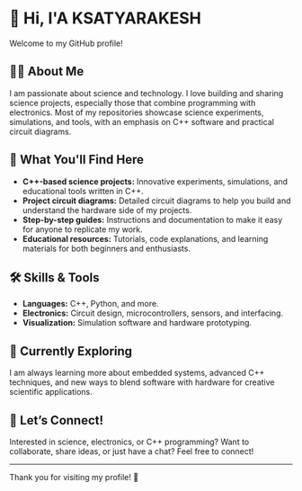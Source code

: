 # 👋 Hi, I'A KSATYARAKESH

Welcome to my GitHub profile!

## 🧑‍🔬 About Me

I am passionate about science and technology. I love building and sharing science projects, especially those that combine programming with electronics. Most of my repositories showcase science experiments, simulations, and tools, with an emphasis on C++ software and practical circuit diagrams.

## 🚀 What You'll Find Here

- **C++-based science projects:** Innovative experiments, simulations, and educational tools written in C++.
- **Project circuit diagrams:** Detailed circuit diagrams to help you build and understand the hardware side of my projects.
- **Step-by-step guides:** Instructions and documentation to make it easy for anyone to replicate my work.
- **Educational resources:** Tutorials, code explanations, and learning materials for both beginners and enthusiasts.

## 🛠️ Skills & Tools

- **Languages:** C++, Python, and more.
- **Electronics:** Circuit design, microcontrollers, sensors, and interfacing.
- **Visualization:** Simulation software and hardware prototyping.

## 🌱 Currently Exploring

I am always learning more about embedded systems, advanced C++ techniques, and new ways to blend software with hardware for creative scientific applications.

## 🤝 Let’s Connect!

Interested in science, electronics, or C++ programming? Want to collaborate, share ideas, or just have a chat? Feel free to connect!

---

Thank you for visiting my profile! 🚀
